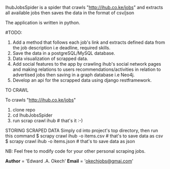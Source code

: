 IhubJobsSpider is a spider that crawls "http://ihub.co.ke/jobs" and extracts all available jobs then saves the data in the format of csv/json

The application is written in python.

#TODO:
  1. Add a method that follows each job's link and extracts defined data from the job description 
     i.e deadline, required skills. 
  2. Save the data in a postgreSQL/MySQL database.
  3. Data visualization of scrapped data.
  4. Add social features to the app by crawling ihub's social network pages and making relations to users
     recommendations/activities in
     relation to advertised jobs then saving in a graph database i.e Neo4j.
  5. Develop an api for the scrapped data using django restframework.


TO CRAWL

To crawls "http://ihub.co.ke/jobs"
  1. clone repo
  2. cd IhubJobsSpider
  3. run scrap crawl ihub     # that's it :-)

STORING SCRAPED DATA
Simply cd into project's top directory, then run this command
$ scrapy crawl ihub -o items.csv  # that's to save data as csv
$ scrapy crawl ihub -o items.json # that's to save data as json


NB: Feel free to modify code for your other personal scraping jobs.

__Author__ = 'Edward .A. Okech'
__Email__ = 'okechjobs@gmai.com'


